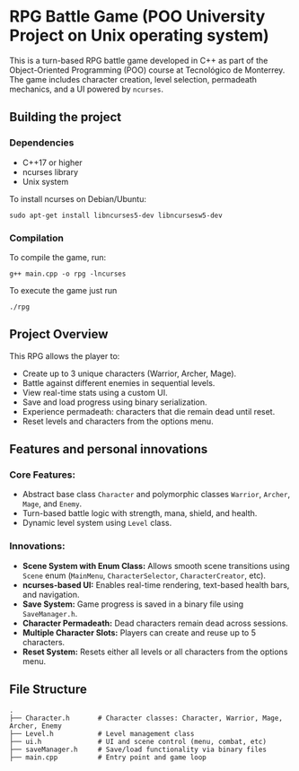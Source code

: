 # RPG Battle Game (POO University Project on Unix operating system)

This is a turn-based RPG battle game developed in C++ as part of the Object-Oriented Programming (POO) course at Tecnológico de Monterrey. The game includes character creation, level selection, permadeath mechanics, and a UI powered by `ncurses`.

## Building the project
### Dependencies
- C++17 or higher
- ncurses library
- Unix system

To install ncurses on Debian/Ubuntu:

```
sudo apt-get install libncurses5-dev libncursesw5-dev
```

### Compilation

To compile the game, run:

```
g++ main.cpp -o rpg -lncurses
```

To execute the game just run 
```
./rpg
```

## Project Overview

This RPG allows the player to:
- Create up to 3 unique characters (Warrior, Archer, Mage).
- Battle against different enemies in sequential levels.
- View real-time stats using a custom UI.
- Save and load progress using binary serialization.
- Experience permadeath: characters that die remain dead until reset.
- Reset levels and characters from the options menu.

## Features and personal innovations

### Core Features:
- Abstract base class `Character` and polymorphic classes `Warrior`, `Archer`, `Mage`, and `Enemy`.
- Turn-based battle logic with strength, mana, shield, and health.
- Dynamic level system using `Level` class.

### Innovations:
- **Scene System with Enum Class:** Allows smooth scene transitions using `Scene` enum (`MainMenu`, `CharacterSelector`, `CharacterCreator`, etc).
- **ncurses-based UI:** Enables real-time rendering, text-based health bars, and navigation.
- **Save System:** Game progress is saved in a binary file using `SaveManager.h`.
- **Character Permadeath:** Dead characters remain dead across sessions.
- **Multiple Character Slots:** Players can create and reuse up to 5 characters.
- **Reset System:** Resets either all levels or all characters from the options menu.


## File Structure

```plaintext
.
├── Character.h       # Character classes: Character, Warrior, Mage, Archer, Enemy
├── Level.h           # Level management class
├── ui.h              # UI and scene control (menu, combat, etc)
├── saveManager.h     # Save/load functionality via binary files
├── main.cpp          # Entry point and game loop
